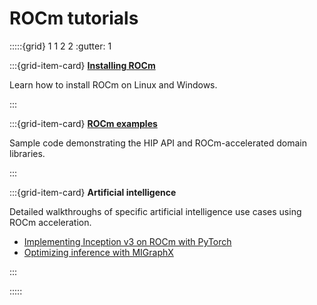 # ROCm tutorials

:::::{grid} 1 1 2 2
:gutter: 1

:::{grid-item-card}
**[Installing ROCm](./install/index.md)**

Learn how to install ROCm on Linux and Windows.

:::

:::{grid-item-card}
**[ROCm examples](https://github.com/amd/rocm-examples)**

Sample code demonstrating the HIP API and ROCm-accelerated domain libraries.

:::

:::{grid-item-card}
**Artificial intelligence**

Detailed walkthroughs of specific artificial intelligence use cases using ROCm acceleration.

* [Implementing Inception v3 on ROCm with PyTorch](../conceptual/ai-pytorch-inception.md)
* [Optimizing inference with MIGraphX](../conceptual/ai-migraphx-optimization.md)

:::

:::::
